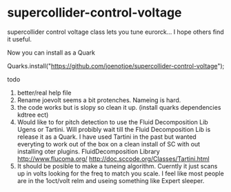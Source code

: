# supercollider-control-voltage
supercollider control voltage class lets you tune eurorck...   I hope others find it useful.

Now you can install as a Quark

Quarks.install("https://github.com/joenotjoe/supercollider-control-voltage");

todo 
1. better/real help file
2. Rename joevolt seems a bit protenches. Nameing is hard.
3. the code works but is slopy so clean it up. (install quarks dependencies kdtree ect)
4. Would like to for pitch detection  to use the Fluid Decomposition Lib Ugens or Tartini. Will probibly wait till the Fluid Decomposition Lib is release it as a Quark. I have used Tartini in the past but wanted everyting to work out of the box on a clean install of SC with out installing oter plugins.
FluidDecomposition Library  http://www.flucoma.org/ 
http://doc.sccode.org/Classes/Tartini.html
5. It should be posible to make a tuneing algorithm. Cuerntly it just scans up in volts looking for the freq to match you scale. I feel like most people are in the 1oct/volt relm and useing something like Expert sleeper.  

